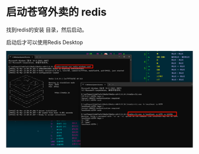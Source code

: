 # 启动苍穹外卖的 redis

找到redis的安装 目录，然后启动。

启动后才可以使用Redis Desktop

![image-20240302135540741](assets/image-20240302135540741.png)

